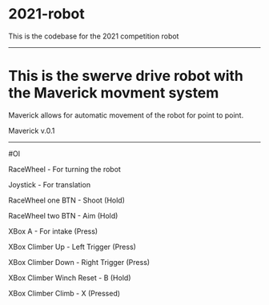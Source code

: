 # 2021-robot
This is the codebase for the 2021 competition robot



___________________________________________________

# This is the swerve drive robot with the Maverick movment system

Maverick allows for automatic movement of the robot for point to point. 

Maverick v.0.1


____________________________________________________________

#OI

RaceWheel - For turning the robot

Joystick - For translation

RaceWheel one BTN - Shoot (Hold)

RaceWheel two BTN - Aim (Hold)

XBox A - For intake (Press)

XBox Climber Up - Left Trigger (Press)

XBox Climber Down - Right Trigger (Press)

XBox Climber Winch Reset - B (Hold)

XBox Climber Climb - X (Pressed)
